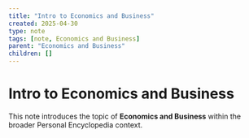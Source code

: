 ```yaml
---
title: "Intro to Economics and Business"
created: 2025-04-30
type: note
tags: [note, Economics and Business]
parent: "Economics and Business"
children: []
---
```


# Intro to Economics and Business

This note introduces the topic of **Economics and Business** within the broader Personal Encyclopedia context.
